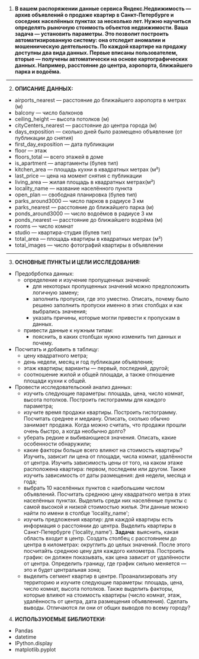 1. **В вашем распоряжении данные сервиса Яндекс.Недвижимость — архив объявлений о продаже квартир в Санкт-Петербурге и соседних населённых пунктах за несколько лет. Нужно научиться определять рыночную стоимость объектов недвижимости. Ваша задача — установить параметры. Это позволит построить автоматизированную систему: она отследит аномалии и мошенническую деятельность. По каждой квартире на продажу доступны два вида данных. Первые вписаны пользователем, вторые — получены автоматически на основе картографических данных. Например, расстояние до центра, аэропорта, ближайшего парка и водоёма.**
----------------------------------------
2. **ОПИСАНИЕ ДАННЫХ:** 
- airports_nearest — расстояние до ближайшего аэропорта в метрах (м)
- balcony — число балконов
- ceiling_height — высота потолков (м)
- cityCenters_nearest — расстояние до центра города (м)
- days_exposition — сколько дней было размещено объявление (от публикации до снятия)
- first_day_exposition — дата публикации
- floor — этаж
- floors_total — всего этажей в доме
- is_apartment — апартаменты (булев тип)
- kitchen_area — площадь кухни в квадратных метрах (м²)
- last_price — цена на момент снятия с публикации
- living_area — жилая площадь в квадратных метрах(м²)
- locality_name — название населённого пункта
- open_plan — свободная планировка (булев тип)
- parks_around3000 — число парков в радиусе 3 км
- parks_nearest — расстояние до ближайшего парка (м)
- ponds_around3000 — число водоёмов в радиусе 3 км
- ponds_nearest — расстояние до ближайшего водоёма (м)
- rooms — число комнат
- studio — квартира-студия (булев тип)
- total_area — площадь квартиры в квадратных метрах (м²)
- total_images — число фотографий квартиры в объявлении
----------------------------------------
3. **ОСНОВНЫЕ ПУНКТЫ И ЦЕЛИ ИССЛЕДОВАНИЯ:**
- Предобрботка данных:
  - определение и изучение пропущенных значений:
    - для некоторых пропущенных значений можно предположить логичную замену;
    - заполнить пропуски, где это уместно. Описать, почему было решено заполнить пропуски именно в этих столбцах и как выбрались значения;
    - указать причины, которые могли привести к пропускам в данных.
  - привести данные к нужным типам:
    - пояснить, в каких столбцах нужно изменить тип данных и почему.
- Посчитать и добавить в таблицу:
  - цену квадратного метра;
  - день недели, месяц и год публикации объявления;
  - этаж квартиры; варианты — первый, последний, другой;
  - соотношение жилой и общей площади, а также отношение площади кухни к общей.
- Провести исследовательский анализ данных:
  - изучить следующие параметры: площадь, цена, число комнат, высота потолков. Построить гистограммы для каждого параметра;
  - изучите время продажи квартиры. Построить гистограмму. Посчитать среднее и медиану. Описать, сколько обычно занимает продажа. Когда можно считать, что продажи прошли очень быстро, а когда необычно долго?
  - уберать редкие и выбивающиеся значения. Описать, какие особенности обнаружили;
  - какие факторы больше всего влияют на стоимость квартиры? Изучить, зависит ли цена от площади, числа комнат, удалённости от центра. Изучить зависимость цены от того, на каком этаже расположена квартира: первом, последнем или другом. Также изучить зависимость от даты размещения: дня недели, месяца и года;
  - выбрать 10 населённых пунктов с наибольшим числом объявлений. Посчитать среднюю цену квадратного метра в этих населённых пунктах. Выделить среди них населённые пункты с самой высокой и низкой стоимостью жилья. Эти данные можно найти по имени в столбце 'locality_name';
  - изучить предложения квартир: для каждой квартиры есть информация о расстоянии до центра. Выделить квартиры в Санкт-Петербурге ('locality_name'). **Задача**: выяснить, какая область входит в центр. Создать столбец с расстоянием до центра в километрах: округлить до целых значений. После этого посчитайть среднюю цену для каждого километра. Построить график: он должен показывать, как цена зависит от удалённости от центра. Определить границу, где график сильно меняется — это и будет центральная зона;
  - выделить сегмент квартир в центре. Проанализировать эту территорию и изучите следующие параметры: площадь, цена, число комнат, высота потолков. Также выделить факторы, которые влияют на стоимость квартиры (число комнат, этаж, удалённость от центра, дата размещения объявления). Сделать выводы. Отличаются ли они от общих выводов по всему городу?
4. **ИСПОЛЬЗУЮЕМЫЕ БИБЛИОТЕКИ:**
- Pandas
- datetime
- IPython.display
- matplotlib.pyplot
